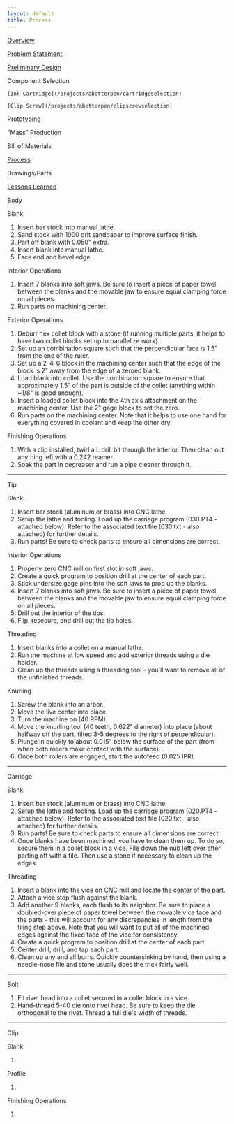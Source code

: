```yaml
---
layout: default
title: Process
---
```


[Overview](/projects/abetterpen)

[Problem Statement](/projects/abetterpen/problemstatement)

[Preliminary Design](/projects/abetterpen/preliminarydesign)

Component Selection 

    [Ink Cartridge](/projects/abetterpen/cartridgeselection)

    [Clip Screw](/projects/abetterpen/clipscrewselection)

[Prototyping](/projects/abetterpen/alphaprototype)

"Mass" Production 

   Bill of Materials 

   [Process](/projects/abetterpen/process)

   Drawings/Parts 

   [Lessons Learned](/projects/abetterpen/lessonslearned)

Body 

Blank 

1. Insert bar stock into manual lathe. 
2. Sand stock with 1000 grit sandpaper to improve surface finish. 
3. Part off blank with 0.050" extra.  
4. Insert blank into manual lathe. 
5. Face end and bevel edge. 

Interior Operations 

1. Insert 7 blanks into soft jaws. Be sure to insert a piece of paper towel between the blanks and the movable jaw to ensure equal clamping force on all pieces. 
2. Run parts on machining center. 

Exterior Operations 

1. Deburr hex collet block with a stone (if running multiple parts, it helps to have two collet blocks set up to parallelize work). 
2. Set up an combination square such that the perpendicular face is 1.5" from the end of the ruler. 
3. Set up a 2-4-6 block in the machining center such that the edge of the block is 2" away from the edge of a zeroed blank.
4. Load blank into collet. Use the combination square to ensure that approximately 1.5" of the part is outside of the collet (anything within ~1/8" is good enough). 
5. Insert a loaded collet block into the 4th axis attachment on the machining center. Use the 2" gage block to set the zero. 
6. Run parts on the machining center. Note that it helps to use one hand for everything covered in coolant and keep the other dry. 

Finishing Operations 

1. With a clip installed, twirl a L drill bit through the interior. Then clean out anything left with a 0.242 reamer. 
2. Soak the part in degreaser and run a pipe cleaner through it. 

* * *

Tip 

Blank 

1. Insert bar stock (aluminum or brass) into CNC lathe. 
2. Setup the lathe and tooling. Load up the carriage program (030.PT4 - attached below). Refer to the associated text file (030.txt - also attached) for further details. 
3. Run parts! Be sure to check parts to ensure all dimensions are correct. 

Interior Operations 

1. Properly zero CNC mill on first slot in soft jaws. 
2. Create a quick program to position drill at the center of each part. 
3. Stick undersize gage pins into the soft jaws to prop up the blanks. 
4. Insert 7 blanks into soft jaws. Be sure to insert a piece of paper towel between the blanks and the movable jaw to ensure equal clamping force on all pieces. 
5. Drill out the interior of the tips. 
6. Flip, resecure, and drill out the tip holes. 

Threading 

1. Insert blanks into a collet on a manual lathe. 
2. Run the machine at low speed and add exterior threads using a die holder. 
3. Clean up the threads using a threading tool - you'll want to remove all of the unfinished threads. 

Knurling 

1. Screw the blank into an arbor. 
2. Move the live center into place. 
3. Turn the machine on (40 RPM). 
4. Move the knurling tool (40 teeth, 0.622" diameter) into place (about halfway off the part, tilted 3-5 degrees to the right of perpendicular). 
5. Plunge in quickly to about 0.015" below the surface of the part (from when both rollers make contact with the surface). 
6. Once both rollers are engaged, start the autofeed (0.025 IPR). 

* * *

Carriage 

Blank 

1. Insert bar stock (aluminum or brass) into CNC lathe. 
2. Setup the lathe and tooling. Load up the carriage program (020.PT4 - attached below). Refer to the associated text file (020.txt - also attached) for further details. 
3. Run parts! Be sure to check parts to ensure all dimensions are correct. 
4. Once blanks have been machined, you have to clean them up. To do so, secure them in a collet block in a vice. File down the nub left over after parting off with a file. Then use a stone if necessary to clean up the edges. 

Threading 

1. Insert a blank into the vice on CNC mill and locate the center of the part. 
2. Attach a vice stop flush against the blank. 
3. Add another 9 blanks, each flush to its neighbor. Be sure to place a doubled-over piece of paper towel between the movable vice face and the parts - this will account for any discrepancies in length from the filing step above. Note that you will want to put all of the machined edges against the fixed face of the vice for consistency. 
4. Create a quick program to position drill at the center of each part. 
5. Center drill, drill, and tap each part. 
6. Clean up any and all burrs. Quickly countersinking by hand, then using a needle-nose file and stone usually does the trick fairly well. 

* * *

Bolt 

1. Fit rivet head into a collet secured in a collet block in a vice. 
2. Hand-thread 5-40 die onto rivet head. Be sure to keep the die orthogonal to the rivet. Thread a full die's width of threads. 

* * *

Clip 

Blank 

1.   

Profile 

1.   

Finishing Operations 

1.   
